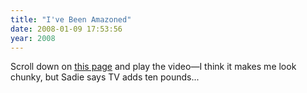 ```yaml
---
title: "I've Been Amazoned"
date: 2008-01-09 17:53:56
year: 2008
---
```

Scroll down on <a href="http://www.amazon.com/Beautiful-Code-Leading-Programmers-Practice/dp/0596510047">this page</a> and play the video—I think it makes me look chunky, but Sadie says TV adds ten pounds...
